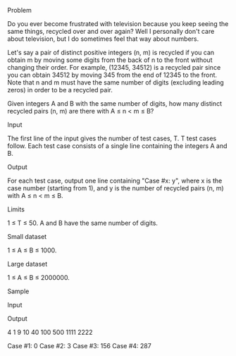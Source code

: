 Problem

Do you ever become frustrated with television because you keep seeing the same things, recycled over and over again? Well I personally don't care about television, but I do sometimes feel that way about numbers.

Let's say a pair of distinct positive integers (n, m) is recycled if you can obtain m by moving some digits from the back of n to the front without changing their order. For example, (12345, 34512) is a recycled pair since you can obtain 34512 by moving 345 from the end of 12345 to the front. Note that n and m must have the same number of digits (excluding leading zeros) in order to be a recycled pair.

Given integers A and B with the same number of digits, how many distinct recycled pairs (n, m) are there with A ≤ n < m ≤ B?

Input

The first line of the input gives the number of test cases, T. T test cases follow. Each test case consists of a single line containing the integers A and B.

Output

For each test case, output one line containing "Case #x: y", where x is the case number (starting from 1), and y is the number of recycled pairs (n, m) with A ≤ n < m ≤ B.

Limits

1 ≤ T ≤ 50.
A and B have the same number of digits.

Small dataset

1 ≤ A ≤ B ≤ 1000.

Large dataset

1 ≤ A ≤ B ≤ 2000000.

Sample


Input 
 	
Output 
 
4
1 9
10 40
100 500
1111 2222

Case #1: 0
Case #2: 3
Case #3: 156
Case #4: 287

